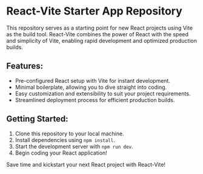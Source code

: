 # React-Vite Starter App Repository

This repository serves as a starting point for new React projects using Vite as the build tool. React-Vite combines the power of React with the speed and simplicity of Vite, enabling rapid development and optimized production builds.

## Features:

- Pre-configured React setup with Vite for instant development.
- Minimal boilerplate, allowing you to dive straight into coding.
- Easy customization and extensibility to suit your project requirements.
- Streamlined deployment process for efficient production builds.

## Getting Started:

1. Clone this repository to your local machine.
2. Install dependencies using `npm install`.
3. Start the development server with `npm run dev`.
4. Begin coding your React application!

Save time and kickstart your next React project with React-Vite!

